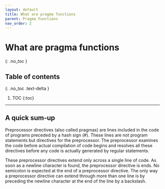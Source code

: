 ```yaml
---
layout: default
title: What are pragma functions
parent: Pragma Functions
nav_order: 2
---
```


# What are pragma functions
{: .no_toc }

## Table of contents
{: .no_toc .text-delta }

1. TOC
{:toc}

---

## A quick sum-up

Preprocessor directives (also called pragmas) are lines included in the code of programs preceded by a hash sign (#). These lines are not program statements but directives for the preprocessor. The preprocessor examines the code before actual compilation of code begins and resolves all these directives before any code is actually generated by regular statements.

These preprocessor directives extend only across a single line of code. As soon as a newline character is found, the preprocessor directive is ends. No semicolon is expected at the end of a preprocessor directive. The only way a preprocessor directive can extend through more than one line is by preceding the newline character at the end of the line by a backslash.